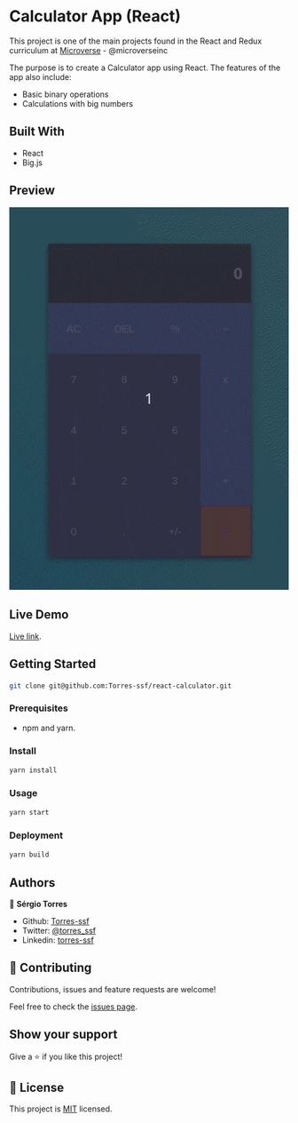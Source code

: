 # Calculator App (React)

This project is one of the main projects found in the React and Redux curriculum at [Microverse](https://www.microverse.org/) - @microverseinc

The purpose is to create a Calculator app using React. The features of the app also include:

- Basic binary operations
- Calculations with big numbers

## Built With

- React
- Big.js

## Preview

![](./demo.gif)

## Live Demo

[Live link](https://ssf-calculator.netlify.com/).

## Getting Started

```bash
git clone git@github.com:Torres-ssf/react-calculator.git
```

### Prerequisites

- npm and yarn.

### Install

```bash
yarn install
```

### Usage

```bash
yarn start
```

### Deployment

```bash
yarn build
```

## Authors

👤 **Sérgio Torres**

- Github: [Torres-ssf](https://github.com/Torres-ssf)
- Twitter: [@torres_ssf](https://twitter.com/torres_ssf)
- Linkedin: [torres-ssf](https://www.linkedin.com/in/torres-ssf/)

## 🤝 Contributing

Contributions, issues and feature requests are welcome!

Feel free to check the [issues page](https://github.com/Torres-ssf/react-calculator/issues).

## Show your support

Give a ⭐️ if you like this project!

## 📝 License

This project is [MIT](./LICENSE) licensed.
